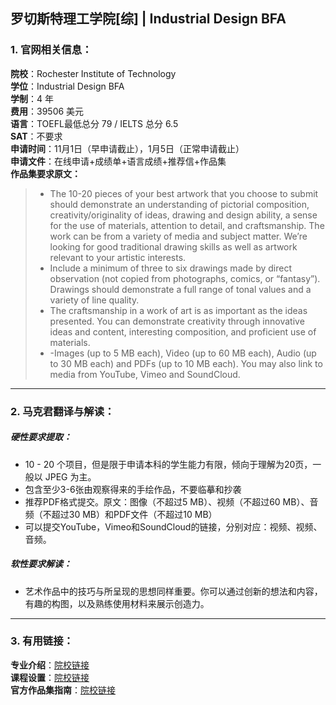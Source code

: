 ## 罗切斯特理工学院[综] | Industrial Design BFA


### 1. 官网相关信息：

**院校**：Rochester Institute of Technology   
**学位**：Industrial Design BFA  
**学制**：4 年  
**费用**：39506 美元  
**语言**：TOEFL最低总分 79 / IELTS 总分 6.5  
**SAT**：不要求    
**申请时间**：11月1日（早申请截止），1月5日（正常申请截止）   
**申请文件**：在线申请+成绩单+语言成绩+推荐信+作品集  
**作品集要求原文：**   

> - The 10-20 pieces of your best artwork that you choose to submit should demonstrate an understanding of pictorial composition, creativity/originality of ideas, drawing and design ability, a sense for the use of materials, attention to detail, and craftsmanship. The work can be from a variety of media and subject matter. We’re looking for good traditional drawing skills as well as artwork relevant to your artistic interests.  
> - Include a minimum of three to six drawings made by direct observation (not copied from photographs, comics, or “fantasy”). Drawings should demonstrate a full range of tonal values and a variety of line quality.  
> - The craftsmanship in a work of art is as important as the ideas presented. You can demonstrate creativity through innovative ideas and content, interesting composition, and proficient use of materials.
> - -Images (up to 5 MB each), Video (up to 60 MB each), Audio (up to 30 MB each) and PDFs (up to 10 MB each). You may also link to media from YouTube, Vimeo and SoundCloud.

---


### 2. 马克君翻译与解读：

##### 硬性要求提取：
- 10 - 20 个项目，但是限于申请本科的学生能力有限，倾向于理解为20页，一般以 JPEG 为主。  
- 包含至少3-6张由观察得来的手绘作品，不要临摹和抄袭    
- 推荐PDF格式提交。原文：图像（不超过5 MB）、视频（不超过60 MB）、音频（不超过30 MB）和PDF文件（不超过10 MB）  
- 可以提交YouTube，Vimeo和SoundCloud的链接，分别对应：视频、视频、音频。


##### 软性要求解读：
- 艺术作品中的技巧与所呈现的思想同样重要。你可以通过创新的想法和内容，有趣的构图，以及熟练使用材料来展示创造力。

---


### 3. 有用链接：

**专业介绍**：[院校链接](https://www.rit.edu/programs/industrial-design-bfa)  
**课程设置**：[院校链接](https://www.rit.edu/programs/industrial-design-bfa)   
**官方作品集指南**：[院校链接](https://artdesign.rit.edu/prospective-students/portfolio-guide/)
